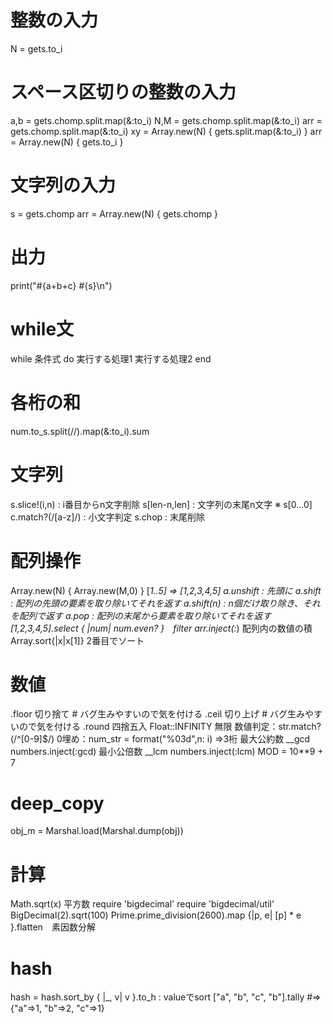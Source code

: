 # 整数の入力
N = gets.to_i
# スペース区切りの整数の入力
a,b = gets.chomp.split.map(&:to_i)
N,M = gets.chomp.split.map(&:to_i)
arr = gets.chomp.split.map(&:to_i)
xy = Array.new(N) { gets.split.map(&:to_i) }
arr = Array.new(N) { gets.to_i }
# 文字列の入力
s = gets.chomp
arr = Array.new(N) { gets.chomp }
# 出力
print("#{a+b+c} #{s}\n")
# while文
while 条件式 do
  実行する処理1
  実行する処理2
end
# 各桁の和
num.to_s.split(//).map(&:to_i).sum
# 文字列
s.slice!(i,n) : i番目からn文字削除
s[len-n,len] : 文字列の末尾n文字 ※ s[0...0]
c.match?(/[a-z]/) : 小文字判定
s.chop : 末尾削除
# 配列操作
Array.new(N) { Array.new(M,0) }
[*1..5] => [1,2,3,4,5]
a.unshift : 先頭に
a.shift : 配列の先頭の要素を取り除いてそれを返す
a.shift(n) : n個だけ取り除き、それを配列で返す
a.pop   : 配列の末尾から要素を取り除いてそれを返す
[1,2,3,4,5].select { |num| num.even? }　filter
arr.inject(:*) 配列内の数値の積
Array.sort{|x|x[1]} 2番目でソート
# 数値
.floor 切り捨て # バグ生みやすいので気を付ける
.ceil  切り上げ # バグ生みやすいので気を付ける
.round 四捨五入
Float::INFINITY 無限
数値判定：str.match?(/^[0-9]$/)
0埋め：num_str = format("%03<n>d",n: i) =>3桁
最大公約数 __gcd
numbers.inject(:gcd)
最小公倍数 __lcm
numbers.inject(:lcm)
MOD = 10**9 + 7
# deep_copy
obj_m = Marshal.load(Marshal.dump(obj))
# 計算
Math.sqrt(x) 平方数
require 'bigdecimal'
require 'bigdecimal/util'
BigDecimal(2).sqrt(100)
Prime.prime_division(2600).map {|p, e| [p] * e }.flatten　素因数分解
# hash
hash = hash.sort_by { |_, v| v }.to_h : valueでsort
["a", "b", "c", "b"].tally  #=> {"a"=>1, "b"=>2, "c"=>1}